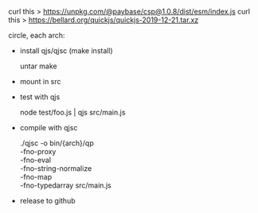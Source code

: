 curl this > https://unpkg.com/@paybase/csp@1.0.8/dist/esm/index.js
curl this > https://bellard.org/quickjs/quickjs-2019-12-21.tar.xz

circle, each arch:
  - install qjs/qjsc (make install)

      untar
      make

  - mount in src
  - test with qjs
 
    node test/foo.js | qjs src/main.js

  - compile with qjsc

      ./qjsc -o bin/{arch}/qp \
        -fno-proxy \
        -fno-eval \
        -fno-string-normalize \
        -fno-map \
        -fno-typedarray
        src/main.js

  - release to github
